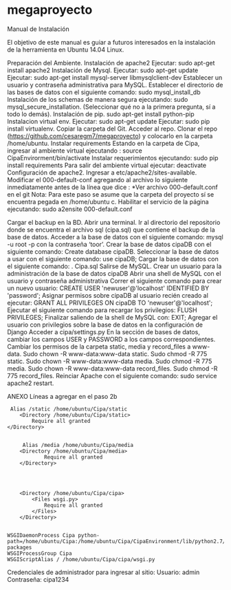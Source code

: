 # megaproyecto

Manual de Instalación


El objetivo de este manual es guiar a futuros interesados en la instalación de la herramienta en Ubuntu 14.04 Linux.


Preparación del Ambiente.
Instalación de apache2
Ejecutar: sudo apt-get install apache2
Instalación de Mysql.
Ejecutar: sudo apt-get update
Ejecutar: sudo apt-get install mysql-server libmysqlclient-dev
Establecer un usuario y contraseña administrativa para MySQL.
Establecer el directorio de las bases de datos con el siguiente comando: sudo mysql_install_db
Instalación de los schemas de manera segura ejecutando: sudo mysql_secure_installation. (Seleccionar qué no a la primera pregunta, sí a todo lo demás).
Instalación de pip.
sudo apt-get install python-pip
Instalacion virtual env.
Ejecutar: sudo apt-get update
Ejecutar: sudo pip install virtualenv.
Copiar la carpeta del Git.
Acceder al repo.
Clonar el repo (https://github.com/cesaregm7/megaproyecto) y colocarlo en la carpeta /home/ubuntu.
Instalar requirements
Estando en la carpeta de Cipa, ingresar al ambiente virtual ejecutando : source CipaEnvirorment/bin/activate
Instalar requerimientos ejecutando: sudo pip install requirements
Para salir del ambiente virtual ejecutar: deactivate
Configuración de apache2.
Ingresar a etc/apache2/sites-available.
Modificar el 000-default-conf agregando al archivo lo siguiente inmediatamente antes de la línea que dice </VirtualHost> :
	*Ver archivo 000-default.conf en el git
Nota: Para este paso se asume que la carpeta del proyecto sí se encuentra pegada en /home/ubuntu
	c. Habilitar el servicio de la página ejecutando: sudo a2ensite 000-default.conf


Cargar el backup en la BD.
Abrir una terminal.
Ir al directorio del repositorio donde se encuentra el archivo sql (cipa.sql) que contiene el backup de la base de datos.
Acceder a la base de datos con el siguiente comando: mysql -u root -p
con la contraseña ‘toor’.
Crear la base de datos cipaDB con el siguiente comando: Create database cipaDB.
Seleccionar la base de datos a usar con el siguiente comando: use cipaDB;
Cargar la base de datos con el siguiente comando: \. Cipa.sql
Salirse de MySQL.
Crear un usuario para la administración de la base de datos cipaDB 
Abrir una shell de MySQL con el usuario y contraseña administrativa
Correr el siguiente comando para crear un nuevo usuario: CREATE USER 'newuser'@'localhost' IDENTIFIED BY 'password';
Asignar permisos sobre cipaDB al usuario recién creado al ejecutar: GRANT ALL PRIVILEGES ON cipaDB TO 'newuser'@'localhost';
Ejecutar el siguiente comando para recargar los privilegios: FLUSH PRIVILEGES;
Finalizar saliendo de la shell de MySQL con: EXIT;
Agregar el usuario con privilegios sobre la base de datos en la configuración de Django
 Acceder a cipa/settings.py
En la sección de bases de datos, cambiar los campos USER y PASSWORD a los campos correspondientes.
Cambiar los permisos de la carpeta static, media y  record_files a www-data.
Sudo chown -R www-data:www-data static.
Sudo chmod -R 775 static.
Sudo chown -R www-data:www-data media.
Sudo chmod -R 775 media.
Sudo chown -R www-data:www-data record_files.
Sudo chmod -R 775 record_files.
Reinciar Apache con el siguiente comando: sudo service apache2 restart.

ANEXO
Líneas a agregar en el paso 2b

	 Alias /static /home/ubuntu/Cipa/static
    	<Directory /home/ubuntu/Cipa/static>
        	Require all granted
   	</Directory>


         Alias /media /home/ubuntu/Cipa/media
        <Directory /home/ubuntu/Cipa/media>
                Require all granted
        </Directory>




        <Directory /home/ubuntu/Cipa/cipa>
        	<Files wsgi.py>
        	    Require all granted
	        </Files>
        </Directory>


    WSGIDaemonProcess Cipa python-path=/home/ubuntu/Cipa:/home/ubuntu/Cipa/CipaEnvironment/lib/python2.7/site-packages
    WSGIProcessGroup Cipa
    WSGIScriptAlias / /home/ubuntu/Cipa/cipa/wsgi.py


Credenciales de administrador para ingresar al sitio:
Usuario: admin
Contraseña: cipa1234
